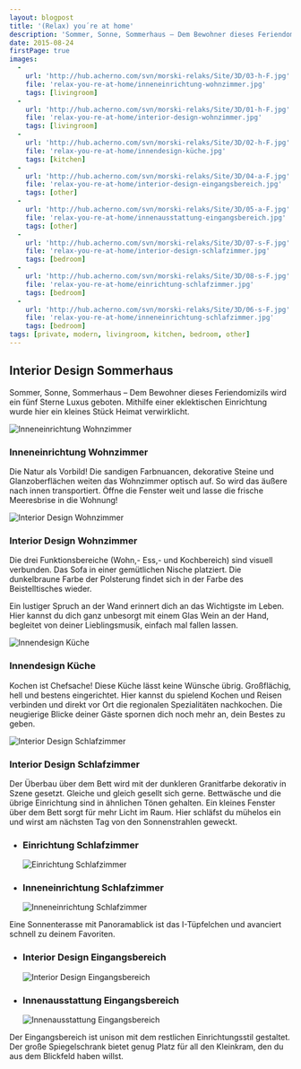 ```yaml
---
layout: blogpost
title: '(Relax) you´re at home'
description: 'Sommer, Sonne, Sommerhaus – Dem Bewohner dieses Feriendomizils wird ein fünf Sterne Luxus geboten.  Mithilfe einer eklektischen Einrichtung wurde hier ein kleines Stück Heimat verwirklicht.'
date: 2015-08-24
firstPage: true
images:
  -
    url: 'http://hub.acherno.com/svn/morski-relaks/Site/3D/03-h-F.jpg'
    file: 'relax-you-re-at-home/inneneinrichtung-wohnzimmer.jpg'
    tags: [livingroom]
  -
    url: 'http://hub.acherno.com/svn/morski-relaks/Site/3D/01-h-F.jpg'
    file: 'relax-you-re-at-home/interior-design-wohnzimmer.jpg'
    tags: [livingroom]
  -
    url: 'http://hub.acherno.com/svn/morski-relaks/Site/3D/02-h-F.jpg'
    file: 'relax-you-re-at-home/innendesign-küche.jpg'
    tags: [kitchen]
  -
    url: 'http://hub.acherno.com/svn/morski-relaks/Site/3D/04-a-F.jpg'
    file: 'relax-you-re-at-home/interior-design-eingangsbereich.jpg'
    tags: [other]
  -
    url: 'http://hub.acherno.com/svn/morski-relaks/Site/3D/05-a-F.jpg'
    file: 'relax-you-re-at-home/innenausstattung-eingangsbereich.jpg'
    tags: [other]
  -
    url: 'http://hub.acherno.com/svn/morski-relaks/Site/3D/07-s-F.jpg'
    file: 'relax-you-re-at-home/interior-design-schlafzimmer.jpg'
    tags: [bedroom]
  -
    url: 'http://hub.acherno.com/svn/morski-relaks/Site/3D/08-s-F.jpg'
    file: 'relax-you-re-at-home/einrichtung-schlafzimmer.jpg'
    tags: [bedroom]
  -
    url: 'http://hub.acherno.com/svn/morski-relaks/Site/3D/06-s-F.jpg'
    file: 'relax-you-re-at-home/inneneinrichtung-schlafzimmer.jpg'
    tags: [bedroom]
tags: [private, modern, livingroom, kitchen, bedroom, other]
---
```

## **Interior Design** Sommerhaus
Sommer, Sonne, Sommerhaus – Dem Bewohner dieses Feriendomizils wird ein fünf Sterne Luxus geboten.  Mithilfe einer eklektischen Einrichtung wurde hier ein kleines Stück Heimat verwirklicht.

![Inneneinrichtung Wohnzimmer](relax-you-re-at-home/inneneinrichtung-wohnzimmer.jpg)
### Inneneinrichtung **Wohnzimmer**

Die Natur als Vorbild! Die sandigen Farbnuancen, dekorative Steine und Glanzoberflächen weiten das Wohnzimmer optisch auf. So wird das äußere nach innen transportiert. Öffne die  Fenster weit und lasse die frische Meeresbrise in die Wohnung!

![Interior Design Wohnzimmer](relax-you-re-at-home/interior-design-wohnzimmer.jpg)
### Interior Design **Wohnzimmer**

Die drei Funktionsbereiche (Wohn,- Ess,- und Kochbereich) sind visuell verbunden. Das Sofa in einer gemütlichen Nische platziert. Die dunkelbraune Farbe der Polsterung findet sich  in der Farbe des Beistelltisches wieder. 

Ein lustiger Spruch an der Wand erinnert dich an das Wichtigste im Leben. Hier kannst du dich ganz unbesorgt mit einem Glas Wein an der Hand, begleitet von deiner Lieblingsmusik, einfach mal fallen lassen.   

![Innendesign Küche](relax-you-re-at-home/innendesign-küche.jpg)
### Innendesign **Küche**

Kochen ist Chefsache! Diese Küche lässt keine Wünsche übrig. Großflächig, hell und bestens eingerichtet. Hier kannst du spielend Kochen und Reisen verbinden und direkt vor Ort  die regionalen Spezialitäten nachkochen. Die neugierige Blicke deiner Gäste spornen dich noch mehr an, dein Bestes zu geben.

![Interior Design Schlafzimmer](relax-you-re-at-home/interior-design-schlafzimmer.jpg)
### Interior Design **Schlafzimmer**

Der Überbau über dem Bett wird mit der dunkleren Granitfarbe dekorativ in Szene gesetzt. Gleiche und gleich gesellt sich gerne. Bettwäsche und die übrige Einrichtung sind in ähnlichen Tönen gehalten. Ein kleines Fenster über dem Bett sorgt für mehr Licht im Raum. Hier schläfst du mühelos ein und wirst am nächsten Tag von den Sonnenstrahlen geweckt. 

-   ### Einrichtung **Schlafzimmer**
    ![Einrichtung Schlafzimmer](relax-you-re-at-home/einrichtung-schlafzimmer.jpg)
-   ### Inneneinrichtung **Schlafzimmer**
    ![Inneneinrichtung Schlafzimmer](relax-you-re-at-home/inneneinrichtung-schlafzimmer.jpg)

Eine Sonnenterasse mit Panoramablick ist das I-Tüpfelchen und avanciert schnell zu deinem Favoriten. 

-   ### Interior Design **Eingangsbereich**
    ![Interior Design Eingangsbereich](relax-you-re-at-home/interior-design-eingangsbereich.jpg)
-   ### Innenausstattung **Eingangsbereich**
    ![Innenausstattung Eingangsbereich](relax-you-re-at-home/innenausstattung-eingangsbereich.jpg)

Der Eingangsbereich ist unison mit dem restlichen Einrichtungsstil gestaltet. Der große Spiegelschrank bietet genug Platz für all den Kleinkram, den du aus dem Blickfeld haben willst.